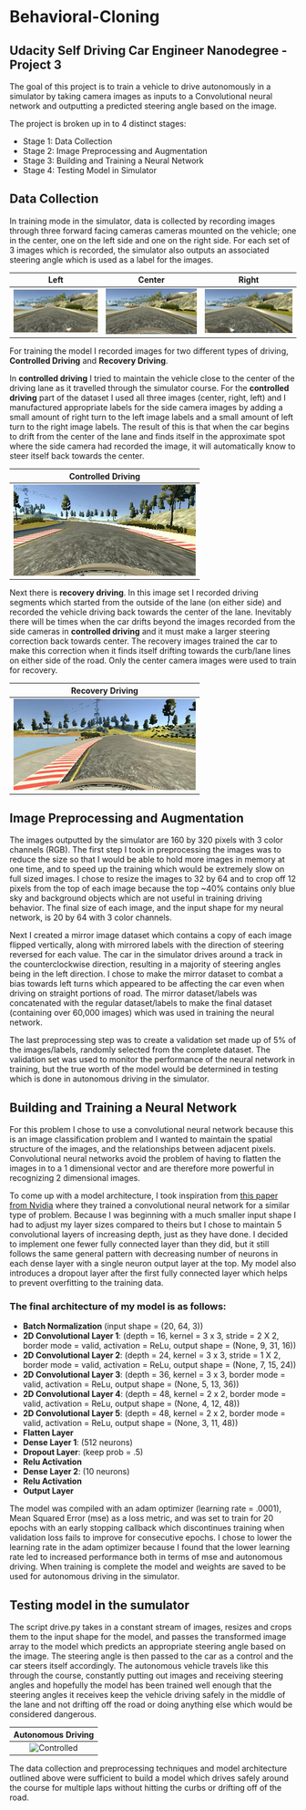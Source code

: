# Behavioral-Cloning
## Udacity Self Driving Car Engineer Nanodegree - Project 3
The goal of this project is to train a vehicle to drive autonomously in a simulator by taking camera images as inputs to a Convolutional neural network and outputting a predicted steering angle based on the image. 

The project is broken up in to 4 distinct stages:
- Stage 1: Data Collection
- Stage 2: Image Preprocessing and Augmentation
- Stage 3: Building and Training a Neural Network
- Stage 4: Testing Model in Simulator

## Data Collection
In training mode in the simulator, data is collected by recording images through three forward facing cameras cameras mounted on the vehicle; one in the center, one on the left side and one on the right side. For each set of 3 images which is recorded, the simulator also outputs an associated steering angle which is used as a label for the images. 

| Left          | Center        | Right  |
| ------------- |:-------------:| ------|
|![Left](./Images/Left.jpg) | ![Center](./Images/Center.jpg) | ![Right](./Images/Right.jpg)

For training the model I recorded images for two different types of driving, **Controlled Driving** and **Recovery Driving**. 

In **controlled driving** I tried to maintain the vehicle close to the center of the driving lane as it travelled through the simulator course. For the **controlled driving** part of the dataset I used all three images (center, right, left) and I manufactured appropriate labels for the side camera images by adding a small amount of right turn to the left image labels and a small amount of left turn to the right image labels. The result of this is that when the car begins to drift from the center of the lane and finds itself in the approximate spot where the side camera had recorded the image, it will automatically know to steer itself back towards the center. 

| Controlled  Driving  | 
|:--------------------:| 
|![Controlled](./Images/Controlled.gif)| 

Next there is **recovery driving**. In this image set I recorded driving segments which started from the outside of the lane (on either side) and recorded the vehicle driving back towards the center of the lane. Inevitably there will be times when the car drifts beyond the images recorded from the side cameras in **controlled driving** and it must make a larger steering  correction back towards center. The recovery images trained the car to make this correction when it finds itself drifting towards the curb/lane lines on either side of the road. Only the center camera images were used to train for recovery. 

| Recovery  Driving  | 
|:------------------:| 
|![Recovery](./Images/Recovery.gif)|

## Image Preprocessing and Augmentation
The images outputted by the simulator are 160 by 320 pixels with 3 color channels (RGB). The first step I took in preprocessing the images was to reduce the size so that I would be able to hold more images in memory at one time, and to speed up the training which would be extremely slow on full sized images. I chose to resize the images to 32 by 64 and to crop off 12 pixels from the top of each image because the top ~40% contains only blue sky and background objects which are not useful in training driving behavior. The final size of each image, and the input shape for my neural network, is 20 by 64 with 3 color channels.

Next I created a mirror image dataset which contains a copy of each image flipped vertically, along with mirrored labels with the direction of steering reversed for each value. The car in the simulator drives around a track in the counterclockwise direction, resulting in a majority of steering angles being in the left direction. I chose to make the mirror dataset to combat a bias towards left turns which appeared to be affecting the car even when driving on straight portions of road. The mirror dataset/labels was concatenated with the regular dataset/labels to make the final dataset (containing over 60,000 images) which was used in training the neural network.

The last preprocessing step was to create a validation set made up of 5% of the images/labels, randomly selected from the complete dataset. The validation set was used to monitor the performance of the neural network in training, but the true worth of the model would be determined in testing which is done in autonomous driving in the simulator. 

## Building and Training a Neural Network
For this problem I chose to use a convolutional neural network because  this is an image classification problem and I wanted to maintain the spatial structure of the images, and the relationships between adjacent pixels. Convolutional neural networks avoid the problem of having to flatten the images in to a 1 dimensional vector and are therefore more powerful in recognizing 2 dimensional images.

To come up with a model architecture, I took inspiration from 
[this paper from Nvidia](http://images.nvidia.com/content/tegra/automotive/images/2016/solutions/pdf/end-to-end-dl-using-px.pdf) where they trained a convolutional neural network for a similar type of problem. Because I was beginning with a much smaller input shape I had to adjust my layer sizes compared to theirs but I chose to maintain 5 convolutional layers of increasing depth, just as they have done. I decided to implement one fewer fully connected layer than they did, but it still follows the same general pattern with decreasing number of neurons in each dense layer with a single neuron output layer at the top. My model also introduces a dropout layer after the first fully connected layer which helps to prevent overfitting to the training data. 

### The final architecture of my model is as follows:
- **Batch Normalization** (input shape = (20, 64, 3))
- **2D Convolutional Layer 1**: (depth = 16, kernel = 3 x 3, stride = 2 X 2, border mode = valid, activation = ReLu, output shape = (None, 9, 31, 16))
- **2D Convolutional Layer 2**: (depth = 24, kernel = 3 x 3, stride = 1 X 2, border mode = valid, activation = ReLu, output shape = (None, 7, 15, 24))
- **2D Convolutional Layer 3**: (depth = 36, kernel = 3 x 3, border mode = valid, activation = ReLu, output shape = (None, 5, 13, 36))
- **2D Convolutional Layer 4**: (depth = 48, kernel = 2 x 2, border mode = valid, activation = ReLu, output shape = (None, 4, 12, 48))
- **2D Convolutional Layer 5**: (depth = 48, kernel = 2 x 2, border mode = valid, activation = ReLu, output shape = (None, 3, 11, 48))
- **Flatten Layer**
- **Dense Layer 1**: (512 neurons)
- **Dropout Layer**: (keep prob = .5)
- **Relu Activation**
- **Dense Layer 2**: (10 neurons)
- **Relu Activation**
- **Output Layer** 

The model was compiled with an adam optimizer (learning rate = .0001), Mean Squared Error (mse) as a loss metric, and was set to train for 20 epochs with an early stopping callback which discontinues training when validation loss fails to improve for consecutive epochs. I chose to lower the learning rate in the adam optimizer because I found that the lower learning rate led to increased performance both in terms of mse and autonomous driving. When training is complete the model and weights are saved to be used for autonomous driving in the simulator.

## Testing model in the sumulator
The script drive.py takes in a constant stream of images, resizes and crops them to the input shape for the model, and passes the transformed image array to the model which predicts an appropriate steering angle based on the image. The steering angle is then passed to the car as a control and the car steers itself accordingly. The autonomous vehicle travels like this through the course, constantly putting out images and receiving steering angles and hopefully the model has been trained well enough that the steering angles it receives keep the vehicle driving safely in the middle of the lane and not drifting off the road or doing anything else which would be considered dangerous. 

| Autonomous  Driving  | 
|:--------------------:| 
|![Controlled](./Images/Autonomous.gif) | 

The data collection and preprocessing techniques and model architecture outlined above were sufficient to build a model which drives safely around the course for multiple laps without hitting the curbs or drifting off of the road.

